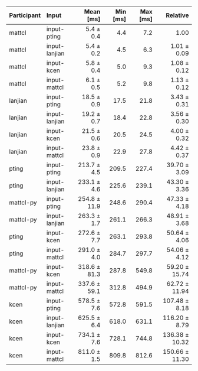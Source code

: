 | Participant | Input | Mean [ms] | Min [ms] | Max [ms] | Relative |
|:---|:---|---:|---:|---:|---:|
| mattcl | input-pting | 5.4 ± 0.4 | 4.4 | 7.2 | 1.00 |
| mattcl | input-lanjian | 5.4 ± 0.2 | 4.5 | 6.3 | 1.01 ± 0.09 |
| mattcl | input-kcen | 5.8 ± 0.4 | 5.0 | 9.3 | 1.08 ± 0.12 |
| mattcl | input-mattcl | 6.1 ± 0.5 | 5.2 | 9.8 | 1.13 ± 0.12 |
| lanjian | input-pting | 18.5 ± 0.9 | 17.5 | 21.8 | 3.43 ± 0.31 |
| lanjian | input-lanjian | 19.2 ± 0.7 | 18.4 | 22.8 | 3.56 ± 0.30 |
| lanjian | input-kcen | 21.5 ± 0.6 | 20.5 | 24.5 | 4.00 ± 0.32 |
| lanjian | input-mattcl | 23.8 ± 0.9 | 22.9 | 27.8 | 4.42 ± 0.37 |
| pting | input-pting | 213.7 ± 4.5 | 209.5 | 227.4 | 39.70 ± 3.09 |
| pting | input-lanjian | 233.1 ± 4.6 | 225.6 | 239.1 | 43.30 ± 3.36 |
| mattcl-py | input-pting | 254.8 ± 11.9 | 248.6 | 290.4 | 47.33 ± 4.18 |
| mattcl-py | input-lanjian | 263.3 ± 1.7 | 261.1 | 266.3 | 48.91 ± 3.68 |
| pting | input-kcen | 272.6 ± 7.7 | 263.1 | 293.8 | 50.64 ± 4.06 |
| pting | input-mattcl | 291.0 ± 4.0 | 284.7 | 297.7 | 54.06 ± 4.12 |
| mattcl-py | input-kcen | 318.6 ± 81.3 | 287.8 | 549.8 | 59.20 ± 15.74 |
| mattcl-py | input-mattcl | 337.6 ± 59.1 | 312.8 | 494.9 | 62.72 ± 11.94 |
| kcen | input-pting | 578.5 ± 7.6 | 572.8 | 591.5 | 107.48 ± 8.18 |
| kcen | input-lanjian | 625.5 ± 6.4 | 618.0 | 631.1 | 116.20 ± 8.79 |
| kcen | input-kcen | 734.1 ± 7.6 | 728.1 | 744.8 | 136.38 ± 10.32 |
| kcen | input-mattcl | 811.0 ± 1.5 | 809.8 | 812.6 | 150.66 ± 11.30 |
